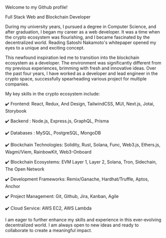 Welcome to my Github profile! 

Full Stack Web and Blockchain Developer

During my university years, I pursued a degree in Computer Science, and after graduation, I began my career as a web developer. It was a time when the crypto ecosystem was flourishing, and I became fascinated by the decentralized world. Reading Satoshi Nakamoto's whitepaper opened my eyes to a unique and exciting concept.

This newfound inspiration led me to transition into the blockchain ecosystem as a developer. The environment was significantly different from my previous experiences, brimming with fresh and innovative ideas. Over the past four years, I have worked as a developer and lead engineer in the crypto space, successfully spearheading various project for multiple companies.

My key skills in the crypto ecosystem include:

✔️ Frontend: React, Redux, And Design, TailwindCSS, MUI, Next.js, Jotai, Storybook

✔️ Backend : Node.js, Express.js, GraphQL, Prisma

✔️ Databases : MySQL, PostgreSQL, MongoDB

✔️ Blockchain Technologies: Solidity, Rust, Solana, Func, Web3.js, Ethers.js, Wagmi/Viem, RainbowKit, Web3-Onboard

✔️ Blockchain Ecosystems: EVM Layer 1, Layer 2, Solana, Tron, Sidechain, The Open Network

✔️ Development Frameworks: Remix/Ganache, Hardhat/Truffle, Aptos, Anchor

✔️ Project Management: Git, Github, Jira, Kanban, Agile

✔️ Cloud Service: AWS EC2, AWS Lambda

I am eager to further enhance my skills and experience in this ever-evolving decentralized world. I am always open to new ideas and ready to collaborate to create a meaningful impact.
